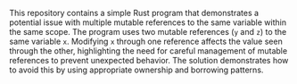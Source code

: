 This repository contains a simple Rust program that demonstrates a potential issue with multiple mutable references to the same variable within the same scope.  The program uses two mutable references (`y` and `z`) to the same variable `x`.  Modifying `x` through one reference affects the value seen through the other, highlighting the need for careful management of mutable references to prevent unexpected behavior. The solution demonstrates how to avoid this by using appropriate ownership and borrowing patterns.